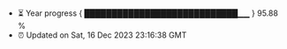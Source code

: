 - ⏳ Year progress { ████████████████████████████▁▁ } 95.88 %
- ⏰ Updated on Sat, 16 Dec 2023 23:16:38 GMT

